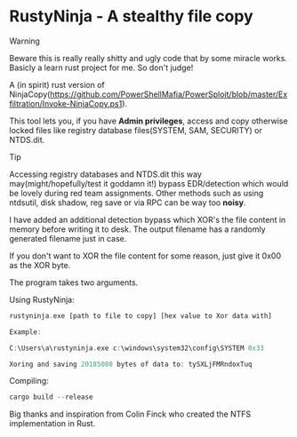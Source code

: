 # RustyNinja - A stealthy file copy
>[!WARNING]
>Beware this is really really shitty and ugly code that by some miracle works. Basicly a learn rust project for me. So don't judge!

A (in spirit) rust version of NinjaCopy(https://github.com/PowerShellMafia/PowerSploit/blob/master/Exfiltration/Invoke-NinjaCopy.ps1).

This tool lets you, if you have **Admin privileges**, access and copy otherwise locked files like registry database files(SYSTEM, SAM, SECURITY) or NTDS.dit. 

>[!TIP]
>Accessing registry databases and NTDS.dit this way may(might/hopefully/test it goddamn it!) bypass EDR/detection which would be lovely during red team assignments. Other methods such as using ntdsutil, disk shadow, reg save or via RPC can be way too **noisy**.


I have added an additional detection bypass which XOR's the file content in memory before writing it to desk. The output filename has a randomly generated filename just in case. 

If you don't want to XOR the file content for some reason, just give it 0x00 as the XOR byte.

The program takes two arguments.

Using RustyNinja:
~~~rust
rustyninja.exe [path to file to copy] [hex value to Xor data with]

Example: 

C:\Users\a\rustyninja.exe c:\windows\system32\config\SYSTEM 0x33

Xoring and saving 20185088 bytes of data to: tySXLjFMRndoxTuq
~~~

Compiling:
~~~rust
cargo build --release
~~~

Big thanks and inspiration from Colin Finck who created the NTFS implementation in Rust.
